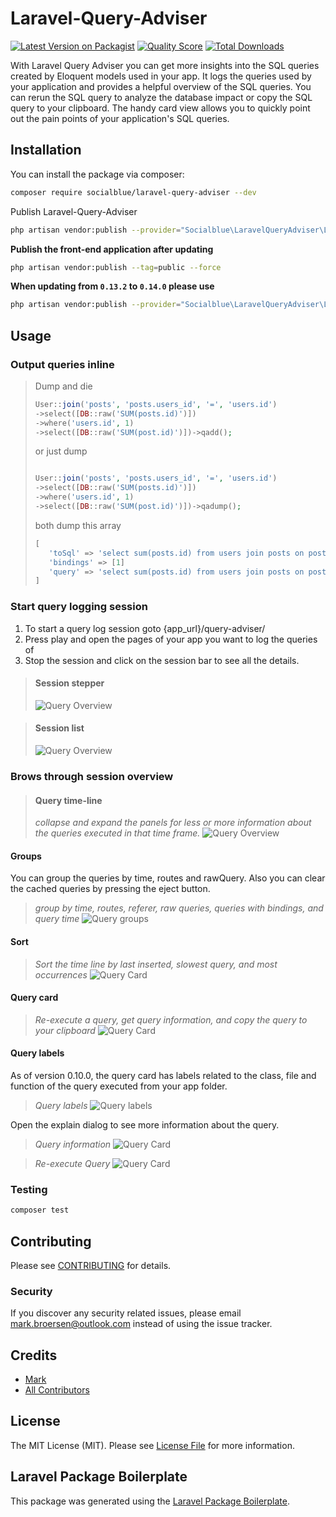 # Laravel-Query-Adviser

[![Latest Version on Packagist](https://img.shields.io/packagist/v/socialblue/laravel-query-adviser.svg?style=flat-square)](https://packagist.org/packages/socialblue/laravel-query-adviser)
[![Quality Score](https://img.shields.io/scrutinizer/g/socialblue/laravel-query-adviser.svg?style=flat-square)](https://scrutinizer-ci.com/g/socialblue/laravel-query-adviser)
[![Total Downloads](https://img.shields.io/packagist/dt/socialblue/laravel-query-adviser.svg?style=flat-square)](https://packagist.org/packages/socialblue/laravel-query-adviser)

With Laravel Query Adviser you can get more insights into the SQL queries created by Eloquent models used in your app.
It logs the queries used by your application and provides a helpful overview of the SQL queries. You can rerun the SQL query to analyze the database impact or copy the SQL query to your clipboard.
The handy card view allows you to quickly point out the pain points of your application's SQL queries.

## Installation

You can install the package via composer:

```bash
composer require socialblue/laravel-query-adviser --dev
```

Publish Laravel-Query-Adviser 

```bash
php artisan vendor:publish --provider="Socialblue\LaravelQueryAdviser\LaravelQueryAdviserServiceProvider"
```

**Publish the front-end application after updating**

```bash
php artisan vendor:publish --tag=public --force
```


**When updating from `0.13.2` to `0.14.0` please use**

```bash
php artisan vendor:publish --provider="Socialblue\LaravelQueryAdviser\LaravelQueryAdviserServiceProvider" --force
```

## Usage

### Output queries inline
> Dump and die
> ``` php
> User::join('posts', 'posts.users_id', '=', 'users.id')
> ->select([DB::raw('SUM(posts.id)')])
> ->where('users.id', 1)
> ->select([DB::raw('SUM(post.id)')])->qadd();
> ```
> or just dump
> ``` php
> 
> User::join('posts', 'posts.users_id', '=', 'users.id')
> ->select([DB::raw('SUM(posts.id)')])
> ->where('users.id', 1)
> ->select([DB::raw('SUM(post.id)')])->qadump();
>
> ```
> both dump this array
>
> ```php
> [
>    'toSql' => 'select sum(posts.id) from users join posts on posts.users_id = users.id where users.id = ?'
>    'bindings' => [1]
>    'query' => 'select sum(posts.id) from users join posts on posts.users_id = users.id where users.id = 1'
> ]
> ```

### Start query logging session

1. To start a query log session goto {app_url}/query-adviser/
2. Press play and open the pages of your app you want to log the queries of
3. Stop the session and click on the session bar to see all the details.

> #### Session stepper
> ![Query Overview](./img/stepper.png)

> #### Session list
> ![Query Overview](./img/session-list.png)

### Brows through session overview

> #### Query time-line
> *collapse and expand the panels for less or more information about the queries executed in that time frame.*
> ![Query Overview](./img/overview.png)

#### Groups
You can group the queries by time, routes and rawQuery.
Also you can clear the cached queries by pressing the eject button.
> *group by time, routes, referer, raw queries, queries with bindings, and query time*
![Query groups](img/group-by-new.png)

#### Sort
> *Sort the time line by last inserted, slowest query, and most occurrences*
![Query Card](./img/sorting.png)

#### Query card
> *Re-execute a query, get query information, and copy the query to your clipboard*
![Query Card](./img/card.png)

#### Query labels
As of version 0.10.0, the query card has labels related to the class,
file and function of the query executed from your app folder.

> *Query labels*
> ![Query labels](./img/labels.png)

Open the explain dialog to see more information about the query.

> *Query information*
> ![Query Card](./img/query-information.png)

> *Re-execute Query*
> ![Query Card](./img/query-execute.png)

### Testing

``` bash
composer test
```

## Contributing

Please see [CONTRIBUTING](CONTRIBUTING.md) for details.

### Security

If you discover any security related issues, please email mark.broersen@outlook.com instead of using the issue tracker.

## Credits

- [Mark](https://github.com/socialblue)
- [All Contributors](../../contributors)

## License

The MIT License (MIT). Please see [License File](LICENSE.md) for more information.

## Laravel Package Boilerplate

This package was generated using the [Laravel Package Boilerplate](https://laravelpackageboilerplate.com).
